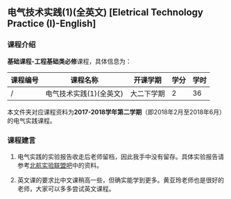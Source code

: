 ## 电气技术实践(1)(全英文) [Eletrical Technology Practice (I)-English]

### 课程介绍

**基础课程-工程基础类必修**课程，具体信息为：

| 课程编号 | 课程名称 | 开课学期 | 学分 | 学时 |
| --- | --- | --- | --- | --- |
| / | 电气技术实践(1)(全英文) | 大二下学期 | 2 | 36 |

本文件夹对应课程资料为**2017-2018学年第二学期**（即2018年2月至2018年6月）的电气实践课程。

### 课程建言

1. 电气实践的实验报告收走后老师留档，因此我手中没有留存。具体实验报告请参考[北航实验联盟吧][1]中的资料。

2. 英文课的要求比中文课稍高一些，但确实能学到更多。黄亚玲老师也是很好的老师，大家可以多多尝试英文课程。


[1]: https://jump2.bdimg.com/f?kw=%E5%8C%97%E8%88%AA%E5%AE%9E%E9%AA%8C%E8%81%94%E7%9B%9F&ie=utf-8
